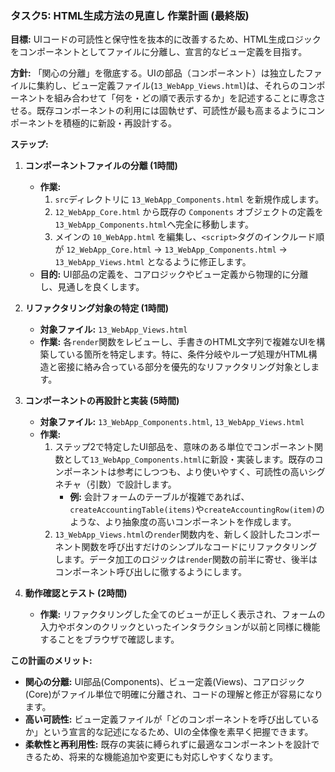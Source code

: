 ### タスク5: HTML生成方法の見直し 作業計画 (最終版)

**目標:** UIコードの可読性と保守性を抜本的に改善するため、HTML生成ロジックをコンポーネントとしてファイルに分離し、宣言的なビュー定義を目指す。

**方針:** 「関心の分離」を徹底する。UIの部品（コンポーネント）は独立したファイルに集約し、ビュー定義ファイル(`13_WebApp_Views.html`)は、それらのコンポーネントを組み合わせて「何を・どの順で表示するか」を記述することに専念させる。既存コンポーネントの利用には固執せず、可読性が最も高まるようにコンポーネントを積極的に新設・再設計する。

**ステップ:**

1. **コンポーネントファイルの分離 (1時間)**
   - **作業:**
     1. `src`ディレクトリに `13_WebApp_Components.html` を新規作成します。
     2. `12_WebApp_Core.html` から既存の `Components` オブジェクトの定義を`13_WebApp_Components.html`へ完全に移動します。
     3. メインの `10_WebApp.html` を編集し、`<script>`タグのインクルード順が `12_WebApp_Core.html` → `13_WebApp_Components.html` → `13_WebApp_Views.html` となるように修正します。
   - **目的:** UI部品の定義を、コアロジックやビュー定義から物理的に分離し、見通しを良くします。

2. **リファクタリング対象の特定 (1時間)**
   - **対象ファイル:** `13_WebApp_Views.html`
   - **作業:** 各`render`関数をレビューし、手書きのHTML文字列で複雑なUIを構築している箇所を特定します。特に、条件分岐やループ処理がHTML構造と密接に絡み合っている部分を優先的なリファクタリング対象とします。

3. **コンポーネントの再設計と実装 (5時間)**
   - **対象ファイル:** `13_WebApp_Components.html`, `13_WebApp_Views.html`
   - **作業:**
     1. ステップ2で特定したUI部品を、意味のある単位でコンポーネント関数として`13_WebApp_Components.html`に新設・実装します。既存のコンポーネントは参考にしつつも、より使いやすく、可読性の高いシグネチャ（引数）で設計します。
        - **例:** 会計フォームのテーブルが複雑であれば、`createAccountingTable(items)`や`createAccountingRow(item)`のような、より抽象度の高いコンポーネントを作成します。
     2. `13_WebApp_Views.html`の`render`関数内を、新しく設計したコンポーネント関数を呼び出すだけのシンプルなコードにリファクタリングします。データ加工のロジックは`render`関数の前半に寄せ、後半はコンポーネント呼び出しに徹するようにします。

4. **動作確認とテスト (2時間)**
   - **作業:** リファクタリングした全てのビューが正しく表示され、フォームの入力やボタンのクリックといったインタラクションが以前と同様に機能することをブラウザで確認します。

**この計画のメリット:**

- **関心の分離:** UI部品(Components)、ビュー定義(Views)、コアロジック(Core)がファイル単位で明確に分離され、コードの理解と修正が容易になります。
- **高い可読性:** ビュー定義ファイルが「どのコンポーネントを呼び出しているか」という宣言的な記述になるため、UIの全体像を素早く把握できます。
- **柔軟性と再利用性:** 既存の実装に縛られずに最適なコンポーネントを設計できるため、将来的な機能追加や変更にも対応しやすくなります。
